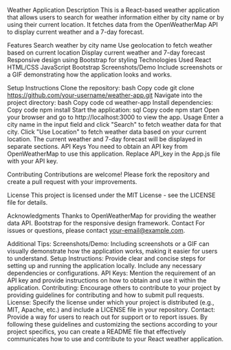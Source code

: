 Weather Application
Description
This is a React-based weather application that allows users to search for weather information either by city name or by using their current location. It fetches data from the OpenWeatherMap API to display current weather and a 7-day forecast.

Features
Search weather by city name
Use geolocation to fetch weather based on current location
Display current weather and 7-day forecast
Responsive design using Bootstrap for styling
Technologies Used
React
HTML/CSS
JavaScript
Bootstrap
Screenshots/Demo
Include screenshots or a GIF demonstrating how the application looks and works.

Setup Instructions
Clone the repository:
bash
Copy code
git clone https://github.com/your-username/weather-app.git
Navigate into the project directory:
bash
Copy code
cd weather-app
Install dependencies:
Copy code
npm install
Start the application:
sql
Copy code
npm start
Open your browser and go to http://localhost:3000 to view the app.
Usage
Enter a city name in the input field and click "Search" to fetch weather data for that city.
Click "Use Location" to fetch weather data based on your current location.
The current weather and 7-day forecast will be displayed in separate sections.
API Keys
You need to obtain an API key from OpenWeatherMap to use this application. Replace API_key in the App.js file with your API key.

Contributing
Contributions are welcome! Please fork the repository and create a pull request with your improvements.

License
This project is licensed under the MIT License - see the LICENSE file for details.

Acknowledgments
Thanks to OpenWeatherMap for providing the weather data API.
Bootstrap for the responsive design framework.
Contact
For issues or questions, please contact your-email@example.com.

Additional Tips:
Screenshots/Demo: Including screenshots or a GIF can visually demonstrate how the application works, making it easier for users to understand.
Setup Instructions: Provide clear and concise steps for setting up and running the application locally. Include any necessary dependencies or configurations.
API Keys: Mention the requirement of an API key and provide instructions on how to obtain and use it within the application.
Contributing: Encourage others to contribute to your project by providing guidelines for contributing and how to submit pull requests.
License: Specify the license under which your project is distributed (e.g., MIT, Apache, etc.) and include a LICENSE file in your repository.
Contact: Provide a way for users to reach out for support or to report issues.
By following these guidelines and customizing the sections according to your project specifics, you can create a README file that effectively communicates how to use and contribute to your React weather application.

